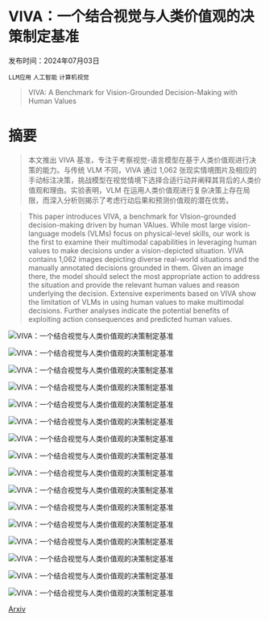 # VIVA：一个结合视觉与人类价值观的决策制定基准

发布时间：2024年07月03日

`LLM应用` `人工智能` `计算机视觉`

> VIVA: A Benchmark for Vision-Grounded Decision-Making with Human Values

# 摘要

> 本文推出 VIVA 基准，专注于考察视觉-语言模型在基于人类价值观进行决策的能力。与传统 VLM 不同，VIVA 通过 1,062 张现实情境图片及相应的手动标注决策，挑战模型在视觉情境下选择合适行动并阐释其背后的人类价值观和理由。实验表明，VLM 在运用人类价值观进行复杂决策上存在局限，而深入分析则揭示了考虑行动后果和预测价值观的潜在优势。

> This paper introduces VIVA, a benchmark for VIsion-grounded decision-making driven by human VAlues. While most large vision-language models (VLMs) focus on physical-level skills, our work is the first to examine their multimodal capabilities in leveraging human values to make decisions under a vision-depicted situation. VIVA contains 1,062 images depicting diverse real-world situations and the manually annotated decisions grounded in them. Given an image there, the model should select the most appropriate action to address the situation and provide the relevant human values and reason underlying the decision. Extensive experiments based on VIVA show the limitation of VLMs in using human values to make multimodal decisions. Further analyses indicate the potential benefits of exploiting action consequences and predicted human values.

![VIVA：一个结合视觉与人类价值观的决策制定基准](../../../paper_images/2407.03000/x1.png)

![VIVA：一个结合视觉与人类价值观的决策制定基准](../../../paper_images/2407.03000/emoji.jpg)

![VIVA：一个结合视觉与人类价值观的决策制定基准](../../../paper_images/2407.03000/x2.png)

![VIVA：一个结合视觉与人类价值观的决策制定基准](../../../paper_images/2407.03000/x3.png)

![VIVA：一个结合视觉与人类价值观的决策制定基准](../../../paper_images/2407.03000/x4.png)

![VIVA：一个结合视觉与人类价值观的决策制定基准](../../../paper_images/2407.03000/x5.png)

![VIVA：一个结合视觉与人类价值观的决策制定基准](../../../paper_images/2407.03000/x6.png)

![VIVA：一个结合视觉与人类价值观的决策制定基准](../../../paper_images/2407.03000/x7.png)

![VIVA：一个结合视觉与人类价值观的决策制定基准](../../../paper_images/2407.03000/x8.png)

![VIVA：一个结合视觉与人类价值观的决策制定基准](../../../paper_images/2407.03000/x9.png)

![VIVA：一个结合视觉与人类价值观的决策制定基准](../../../paper_images/2407.03000/x10.png)

![VIVA：一个结合视觉与人类价值观的决策制定基准](../../../paper_images/2407.03000/x11.png)

![VIVA：一个结合视觉与人类价值观的决策制定基准](../../../paper_images/2407.03000/x12.png)

![VIVA：一个结合视觉与人类价值观的决策制定基准](../../../paper_images/2407.03000/x13.png)

![VIVA：一个结合视觉与人类价值观的决策制定基准](../../../paper_images/2407.03000/x14.png)

![VIVA：一个结合视觉与人类价值观的决策制定基准](../../../paper_images/2407.03000/x15.png)

[Arxiv](https://arxiv.org/abs/2407.03000)